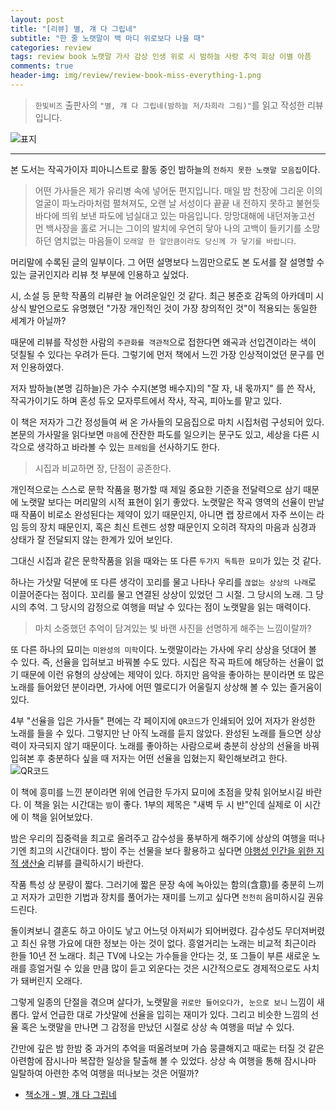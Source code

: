 ```yaml
---  
layout: post  
title: "[리뷰] 별, 걔 다 그립네"  
subtitle: "한 줄 노랫말이 백 마디 위로보다 나을 때"  
categories: review  
tags: review book 노랫말 가사 감상 인생 위로 시 밤하늘 사랑 추억 회상 이별 아픔 
comments: true  
header-img: img/review/review-book-miss-everything-1.png
---  
```

  
> `한빛비즈` 출판사의 `"별, 걔 다 그립네(밤하늘 저/차희라 그림)"`를 읽고 작성한 리뷰입니다.  

![표지](https://theorydb.github.io/assets/img/review/review-book-miss-everything-1.png)  

---
본 도서는 작곡가이자 피아니스트로 활동 중인 밤하늘의 `전하지 못한 노랫말 모음집`이다.

> 어떤 가사들은 제가 유리병 속에 넣어둔 편지입니다. 매일 밤 천장에 그리운 이의 얼굴이 파노라마처럼 펼쳐져도, 오랜 날 서성이다 끝끝 내 전하지 못하고 불현듯 바다에 띄워 보낸 파도에 넘실대고 있는 마음입니다. 
> 망망대해에 내던져놓고선 먼 백사장을 홀로 거니는 그이의 발치에 우연히 닿아 나의 고백이 들키기를 소망하던 염치없는 마음들이 `모래알 한 알만큼이라도 당신께 가 닿기를 바랍니다`.

머리말에 수록된 글의 일부이다. 그 어떤 설명보다 느낌만으로도 본 도서를 잘 설명할 수 있는 글귀인지라 리뷰 첫 부분에 인용하고 싶었다.

시, 소설 등 문학 작품의 리뷰란 늘 어려운일인 것 같다. 최근 봉준호 감독의 아카데미 시상식 발언으로도 유명했던 "가장 개인적인 것이 가장 창의적인 것"이 적용되는 동일한 세계가 아닐까? 

때문에 리뷰를 작성한 사람의 `주관화를 객관적`으로 접한다면 왜곡과 선입견이라는 색이 덧칠될 수 있다는 우려가 든다. 그렇기에 먼저 책에서 느낀 가장 인상적이었던 문구를 먼저 인용하였다.

저자 밤하늘(본명 김하늘)은 가수 수지(본명 배수지)의 "잘 자, 내 몫까지" 를 쓴 작사, 작곡가이기도 하며 혼성 듀오 모자루트에서 작사, 작곡, 피아노를 맡고 있다.

이 책은 저자가 그간 정성들여 써 온 가사들의 모음집으로 마치 시집처럼 구성되어 있다. 본문의 가사말을 읽다보면 `마음`에 잔잔한 파도를 일으키는 문구도 있고, 세상을 다른 시각으로 생각하고 바라볼 수 있는 `프레임`을 선사하기도 한다.

> 시집과 비교하면 장, 단점이 공존한다. 

개인적으로는 스스로 문학 작품을 평가할 때 제일 중요한 기준을 전달력으로 삼기 때문에 노랫말 보다는 머리말의 시적 표현이 읽기 좋았다. 노랫말은 작곡 영역의 선율이 만날 때 작품이 비로소 완성된다는 제약이 있기 때문인지, 아니면 랩 장르에서 자주 쓰이는 라임 등의 장치 때문인지, 혹은 최신 트렌드 성향 때문인지 오히려 작자의 마음과 심경과 상태가 잘 전달되지 않는 한계가 있어 보인다.

그대신 시집과 같은 문학작품을 읽을 때와는 또 다른 `두가지 독특한 묘미`가 있는 것 같다. 

하나는 가삿말 덕분에 또 다른 생각이 꼬리를 물고 나타나 우리를 `끊없는 상상의 나래`로 이끌어준다는 점이다. 꼬리를 물고 연결된 상상이 있었던 그 시절. 그 당시의 노래. 그 당시의 추억. 그 당시의 감정으로 여행을 떠날 수 있다는 점이 노랫말을 읽는 매력이다.

> 마치 소중했던 추억이 담겨있는 빛 바랜 사진을 선명하게 해주는 느낌이랄까?

또 다른 하나의 묘미는 `미완성의 미학`이다. 노랫말이라는 가사에 우리 상상을 덧대어 볼 수 있다. 즉, 선율을 입혀보고 바꿔볼 수도 있다. 시집은 작곡 파트에 해당하는 선율이 없기 때문에 이런 유형의 상상에는 제약이 있다. 하지만 음악을 좋아하는 분이라면 또 많은 노래를 들어왔던 분이라면, 가사에 어떤 멜로디가 어울릴지 상상해 볼 수 있는 즐거움이 있다.

4부 "선율을 입은 가사들" 편에는 각 페이지에 `QR코드`가 인쇄되어 있어 저자가 완성한 노래를 들을 수 있다. 그렇지만 난 아직 노래를 듣지 않았다. 완성된 노래를 들으면 상상력이 자극되지 않기 때문이다. 노래를 좋아하는 사람으로써 충분히 상상의 선율을 바꿔 입혀본 후 충분하다 싶을 때 저자는 어떤 선율을 입혔는지 확인해보려고 한다.
![QR코드](https://theorydb.github.io/assets/img/review/review-book-miss-everything-2.png)  

이 책에 흥미를 느낀 분이라면 위에 언급한 두가지 묘미에 초점을 맞춰 읽어보시길 바란다. 이 책을 읽는 시간대는 `밤`이 좋다. 1부의 제목은 "새벽 두 시 반"인데 실제로 이 시간에 이 책을 읽어보았다. 

밤은 우리의 집중력을 최고로 올려주고 감수성을 풍부하게 해주기에 상상의 여행을 떠나기엔 최고의 시간대이다. 밤이 주는 선물을 보다 활용하고 싶다면 [야행성 인간을 위한 지적 생산술](https://theorydb.github.io/review/2020/08/03/review-book-for-noctural-humans/) 리뷰를 클릭하시기 바란다.

작품 특성 상 분량이 짧다. 그러기에 짧은 문장 속에 녹아있는 함의(含意)를 충분히 느끼고 저자가 고민한 기법과 장치를 풀어가는 재미를 느끼고 싶다면 `천천히` 음미하시길 권유드린다. 

돌이켜보니 결혼도 하고 아이도 낳고 어느덧 아저씨가 되어버렸다. 감수성도 무더져버렸고 최신 유행 가요에 대한 정보는 아는 것이 없다. 흥얼거리는 노래는 비교적 최근이라 한들 10년 전 노래다. 최근 TV에 나오는 가수들을 안다는 것, 또 그들이 부른 새로운 노래를 흥얼거릴 수 있을 만큼 많이 듣고 외운다는 것은 시간적으로도 경제적으로도 사치가 돼버린지 오래다.

그렇게 일종의 단절을 겪으며 살다가, 노랫말을 `귀로만 들어오다가, 눈으로 보니` 느낌이 새롭다. 앞서 언급한 대로 가삿말에 선율을 입히는 재미가 있다. 그리고 비슷한 느낌의 선율 혹은 노랫말을 만나면 그 감정을 만났던 시절로 상상 속 여행을 떠날 수 있다. 

간만에 깊은 밤 한밤 중 과거의 추억을 떠올려보며 가슴 뭉클해지고 때로는 터질 것 같은 아련함에 잠시나마 복잡한 일상을 탈출해 볼 수 있었다. 상상 속 여행을 통해 잠시나마 일탈하여 아련한 추억 여행을 떠나보는 것은 어떨까?


* [책소개 - 별, 걔 다 그립네](http://www.yes24.com/Product/Goods/91284747)


